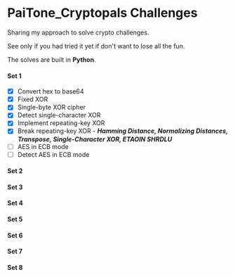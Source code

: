 # PaiTone_Cryptopals Challenges 

Sharing my approach to solve crypto challenges.

See only if you had tried it yet if don't want to lose all the fun.

The solves are built in  **Python**.

#### Set 1
- [x] Convert hex to base64
- [x] Fixed XOR
- [x] Single-byte XOR cipher
- [x] Detect single-character XOR
- [x] Implement repeating-key XOR
- [x] Break repeating-key XOR - **_Hamming Distance, Normalizing Distances, Transpose, Single-Character XOR, ETAOIN SHRDLU_**
- [ ] AES in ECB mode
- [ ] Detect AES in ECB mode

#### Set 2
#### Set 3
#### Set 4
#### Set 5
#### Set 6
#### Set 7
#### Set 8
